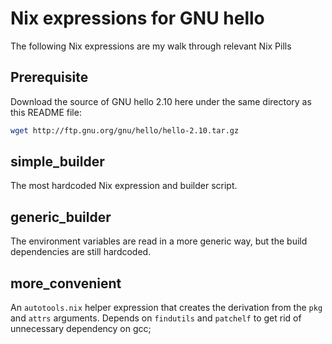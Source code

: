 # Nix expressions for GNU hello

The following Nix expressions are my walk through relevant Nix Pills

## Prerequisite

Download the source of GNU hello 2.10 here under the same directory as this README file:

```bash
wget http://ftp.gnu.org/gnu/hello/hello-2.10.tar.gz
```

## simple\_builder

The most hardcoded Nix expression and builder script.

## generic\_builder

The environment variables are read in a more generic way, but the build dependencies are still hardcoded.

## more\_convenient

An `autotools.nix` helper expression that creates the derivation from the `pkg` and `attrs` arguments.
Depends on `findutils` and `patchelf` to get rid of unnecessary dependency on gcc;
